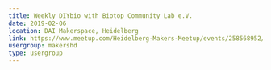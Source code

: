```yaml
---
title: Weekly DIYbio with Biotop Community Lab e.V.
date: 2019-02-06
location: DAI Makerspace, Heidelberg
link: https://www.meetup.com/Heidelberg-Makers-Meetup/events/258568952/
usergroup: makershd
type: usergroup
---
```

